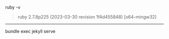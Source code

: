 ruby -v
> ruby 2.7.8p225 (2023-03-30 revision 1f4d455848) [x64-mingw32]


---

bundle exec jekyll serve 